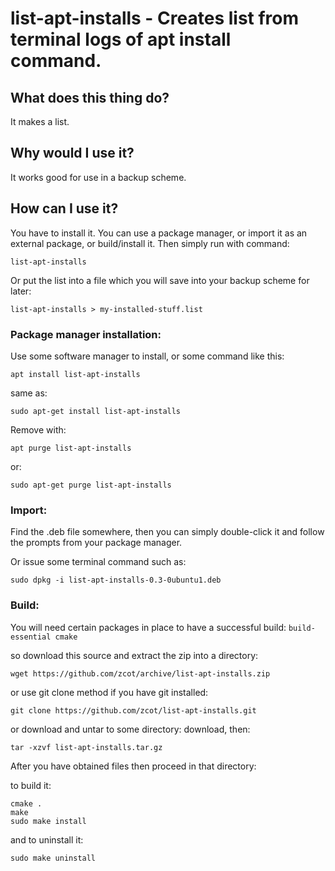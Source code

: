 # list-apt-installs - Creates list from terminal logs of apt install command.


## What does this thing do?
It makes a list.

## Why would I use it?
It works good for use in a backup scheme.


## How can I use it?
You have to install it. You can use a package manager, or import it as an external package, or build/install it. Then simply run with command:
```
list-apt-installs
```

Or put the list into a file which you will save into your backup scheme for later:
```
list-apt-installs > my-installed-stuff.list
```


### Package manager installation:

Use some software manager to install, or some command like this:
```
apt install list-apt-installs
```
same as:
```
sudo apt-get install list-apt-installs
```

Remove with:
```
apt purge list-apt-installs
```
or:
```
sudo apt-get purge list-apt-installs
```


### Import:

Find the .deb file somewhere, then you can simply double-click it and follow the prompts from your package manager.

Or issue some terminal command such as:
```
sudo dpkg -i list-apt-installs-0.3-0ubuntu1.deb
```


### Build:

You will need certain packages in place to have a successful build: `build-essential cmake`

so download this source and extract the zip into a directory:
```
wget https://github.com/zcot/archive/list-apt-installs.zip
```
or use git clone method if you have git installed:
```
git clone https://github.com/zcot/list-apt-installs.git
```
or download and untar to some directory:
download, then:
```
tar -xzvf list-apt-installs.tar.gz
```

After you have obtained files then proceed in that directory:

to build it:
```
cmake .
make
sudo make install
```
and to uninstall it:
```
sudo make uninstall
```


